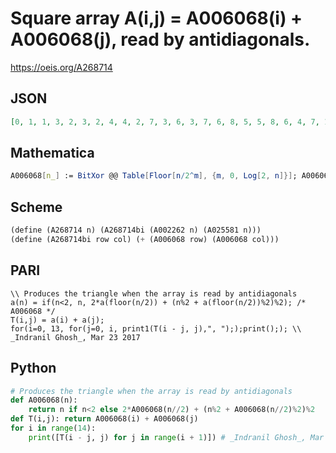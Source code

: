 # Square array A\(i,j\) \= A006068\(i\) \+ A006068\(j\), read by antidiagonals\.
https://oeis.org/A268714
## JSON
```JSON
[0, 1, 1, 3, 2, 3, 2, 4, 4, 2, 7, 3, 6, 3, 7, 6, 8, 5, 5, 8, 6, 4, 7, 10, 4, 10, 7, 4, 5, 5, 9, 9, 9, 9, 5, 5, 15, 6, 7, 8, 14, 8, 7, 6, 15, 14, 16, 8, 6, 13, 13, 6, 8, 16, 14, 12, 15, 18, 7, 11, 12, 11, 7, 18, 15, 12, 13, 13, 17, 17, 12, 10, 10, 12, 17, 17, 13, 13, 8, 14, 15, 16, 22, 11, 8, 11, 22, 16, 15, 14, 8, 9, 9, 16, 14, 21, 21, 9, 9, 21, 21, 14, 16, 9, 9]
```
## Mathematica
```Mathematica
A006068[n_] := BitXor @@ Table[Floor[n/2^m], {m, 0, Log[2, n]}]; A006068[0] = 0; A[i_, j_] := A006068[i] + A006068[j]; Table[A[i-j, j], {i, 0, 13}, {j, 0, i}] // Flatten (* _Jean-François Alcover_, Feb 17 2016 *)
```
## Scheme
```Scheme
(define (A268714 n) (A268714bi (A002262 n) (A025581 n)))
(define (A268714bi row col) (+ (A006068 row) (A006068 col)))
```
## PARI
```PARI
\\ Produces the triangle when the array is read by antidiagonals
a(n) = if(n<2, n, 2*a(floor(n/2)) + (n%2 + a(floor(n/2))%2)%2); /* A006068 */
T(i,j) = a(i) + a(j);
for(i=0, 13, for(j=0, i, print1(T(i - j, j),", "););print();); \\ _Indranil Ghosh_, Mar 23 2017
```
## Python
```Python
# Produces the triangle when the array is read by antidiagonals
def A006068(n):
    return n if n<2 else 2*A006068(n//2) + (n%2 + A006068(n//2)%2)%2
def T(i,j): return A006068(i) + A006068(j)
for i in range(14):
    print([T(i - j, j) for j in range(i + 1)]) # _Indranil Ghosh_, Mar 23 2017
```
